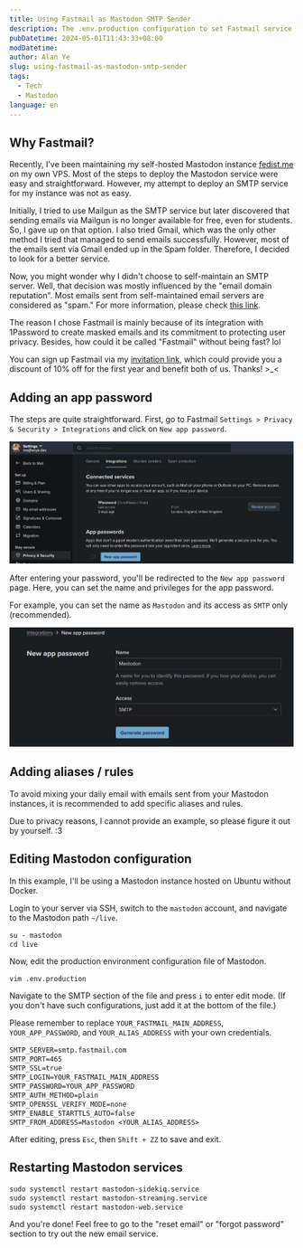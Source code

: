 ```yaml
---
title: Using Fastmail as Mastodon SMTP Sender
description: The .env.production configuration to set Fastmail service as Mastodon SMTP Sender Service
pubDatetime: 2024-05-01T11:43:33+08:00
modDatetime:
author: Alan Ye
slug: using-fastmail-as-mastodon-smtp-sender
tags:
  - Tech
  - Mastodon
language: en
---
```


## Why Fastmail?

Recently, I've been maintaining my self-hosted Mastodon instance [fedist.me](https://fedist.me) on my own VPS. Most of the steps to deploy the Mastodon service were easy and straightforward. However, my attempt to deploy an SMTP service for my instance was not as easy.

Initially, I tried to use Mailgun as the SMTP service but later discovered that sending emails via Mailgun is no longer available for free, even for students. So, I gave up on that option. I also tried Gmail, which was the only other method I tried that managed to send emails successfully. However, most of the emails sent via Gmail ended up in the Spam folder. Therefore, I decided to look for a better service.

Now, you might wonder why I didn't choose to self-maintain an SMTP server. Well, that decision was mostly influenced by the "email domain reputation". Most emails sent from self-maintained email servers are considered as "spam." For more information, please check [this link](https://www.reddit.com/r/selfhosted/comments/t8gqir/why_you_really_dont_want_to_selfhost_your_own/).

The reason I chose Fastmail is mainly because of its integration with 1Password to create masked emails and its commitment to protecting user privacy. Besides, how could it be called "Fastmail" without being fast? lol

You can sign up Fastmail via my [invitation link](https://join.fastmail.com/8ddbc185), which could provide you a discount of 10% off for the first year and benefit both of us. Thanks! >\_<

## Adding an app password

The steps are quite straightforward. First, go to Fastmail `Settings > Privacy & Security > Integrations` and click on `New app password`.

![Fastmail Settings (Integration)](../../assets/images/using-fastmail-as-mastodon-smtp-sender/fastmail-settings.png)

After entering your password, you'll be redirected to the `New app password` page. Here, you can set the name and privileges for the app password.

For example, you can set the name as `Mastodon` and its access as `SMTP` only (recommended).

![Fastmail New App Password](../../assets/images/using-fastmail-as-mastodon-smtp-sender/fastmail-app-password.png)

## Adding aliases / rules

To avoid mixing your daily email with emails sent from your Mastodon instances, it is recommended to add specific aliases and rules.

Due to privacy reasons, I cannot provide an example, so please figure it out by yourself. :3

## Editing Mastodon configuration

In this example, I'll be using a Mastodon instance hosted on Ubuntu without Docker.

Login to your server via SSH, switch to the `mastodon` account, and navigate to the Mastodon path `~/live`.

```shell
su - mastodon
cd live
```

Now, edit the production environment configuration file of Mastodon.

```shell
vim .env.production
```

Navigate to the SMTP section of the file and press `i` to enter edit mode. (If you don't have such configurations, just add it at the bottom of the file.)

Please remember to replace `YOUR_FASTMAIL_MAIN_ADDRESS`, `YOUR_APP_PASSWORD`, and `YOUR_ALIAS_ADDRESS` with your own credentials.

```shell
SMTP_SERVER=smtp.fastmail.com
SMTP_PORT=465
SMTP_SSL=true
SMTP_LOGIN=YOUR_FASTMAIL_MAIN_ADDRESS
SMTP_PASSWORD=YOUR_APP_PASSWORD
SMTP_AUTH_METHOD=plain
SMTP_OPENSSL_VERIFY_MODE=none
SMTP_ENABLE_STARTTLS_AUTO=false
SMTP_FROM_ADDRESS=Mastodon <YOUR_ALIAS_ADDRESS>
```

After editing, press `Esc`, then `Shift + ZZ` to save and exit.

## Restarting Mastodon services

```shell
sudo systemctl restart mastodon-sidekiq.service
sudo systemctl restart mastodon-streaming.service
sudo systemctl restart mastodon-web.service
```

And you're done! Feel free to go to the "reset email" or "forgot password" section to try out the new email service.
